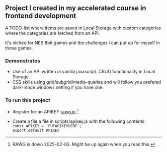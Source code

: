 ## Project I created in my accelerated course in frontend development

A TODO-list where items are saved in Local Storage with custom categories where the categories are fetched from an API.

It's niched for NES 8bit games and the challenges I can put up for myself in those games.

### Demonstrates
- Use of an API written in vanilla javascript. CRUD functionality in Local Storage.
- CSS skills using grid/subgrid/media-queries and will follow you prefered dark-mode windows setting if you have one.

### To run this project
- Register for an APIKEY [rawg.io](https://rawg.io/apidocs) [^1]

- Create a file a file in scripts/apikey.js with the following contents:  
`const APIKEY = 'PUTAPIKEYHERE';`  
`export default APIKEY`

[^1]: RAWG is down 2025-02-03. Might be up again when you read this.
